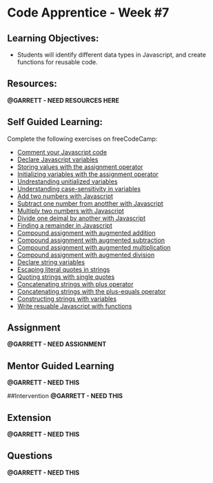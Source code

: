 # Code Apprentice - Week #7

## Learning Objectives:
* Students will identify different data types in Javascript, and create functions for reusable code.

## Resources:
**@GARRETT - NEED RESOURCES HERE**

## Self Guided Learning:
Complete the following exercises on freeCodeCamp:
* [Comment your Javascript code](https://learn.freecodecamp.org/javascript-algorithms-and-data-structures/basic-javascript/comment-your-javascript-code)
* [Declare Javascript variables](https://learn.freecodecamp.org/javascript-algorithms-and-data-structures/basic-javascript/declare-javascript-variables)
* [Storing values with the assignment operator](https://learn.freecodecamp.org/javascript-algorithms-and-data-structures/basic-javascript/storing-values-with-the-assignment-operator)
* [Initializing variables with the assignment operator](https://learn.freecodecamp.org/javascript-algorithms-and-data-structures/basic-javascript/initializing-variables-with-the-assignment-operator)
* [Undrestanding unitialized variables](https://learn.freecodecamp.org/javascript-algorithms-and-data-structures/basic-javascript/understanding-uninitialized-variables)
* [Understanding case-sensitivity in variables](https://learn.freecodecamp.org/javascript-algorithms-and-data-structures/basic-javascript/understanding-case-sensitivity-in-variables)
* [Add two numbers with Javascript](https://learn.freecodecamp.org/javascript-algorithms-and-data-structures/basic-javascript/add-two-numbers-with-javascript)
* [Subtract one number from anotther with Javascript](https://learn.freecodecamp.org/javascript-algorithms-and-data-structures/basic-javascript/subtract-one-number-from-another-with-javascript)
* [Multiply two numbers with Javascript](https://learn.freecodecamp.org/javascript-algorithms-and-data-structures/basic-javascript/multiply-two-numbers-with-javascript)
* [Divide one deimal by another with Javascript](https://learn.freecodecamp.org/javascript-algorithms-and-data-structures/basic-javascript/divide-one-decimal-by-another-with-javascript)
* [Finding a remainder in Javascript](https://learn.freecodecamp.org/javascript-algorithms-and-data-structures/basic-javascript/finding-a-remainder-in-javascript)
* [Compound assignment with augmented addition](https://learn.freecodecamp.org/javascript-algorithms-and-data-structures/basic-javascript/compound-assignment-with-augmented-addition)
* [Compound assignment with augmented subtraction](https://learn.freecodecamp.org/javascript-algorithms-and-data-structures/basic-javascript/compound-assignment-with-augmented-subtraction)
* [Compound assignment with augmented multiplication](https://learn.freecodecamp.org/javascript-algorithms-and-data-structures/basic-javascript/compound-assignment-with-augmented-multiplication)
* [Compound assignment with augmented division](https://learn.freecodecamp.org/javascript-algorithms-and-data-structures/basic-javascript/compound-assignment-with-augmented-division)
* [Declare string variables](https://learn.freecodecamp.org/javascript-algorithms-and-data-structures/basic-javascript/declare-string-variables)
* [Escaping literal quotes in strings](https://learn.freecodecamp.org/javascript-algorithms-and-data-structures/basic-javascript/escaping-literal-quotes-in-strings)
* [Quoting strings with single quotes](https://learn.freecodecamp.org/javascript-algorithms-and-data-structures/basic-javascript/quoting-strings-with-single-quotes)
* [Concatenating strings with plus operator](https://learn.freecodecamp.org/javascript-algorithms-and-data-structures/basic-javascript/concatenating-strings-with-plus-operator/)
* [Concatenating strings with the plus-equals operator](https://learn.freecodecamp.org/javascript-algorithms-and-data-structures/basic-javascript/concatenating-strings-with-the-plus-equals-operator/)
* [Constructing strings with variables](https://learn.freecodecamp.org/javascript-algorithms-and-data-structures/basic-javascript/constructing-strings-with-variables/)
* [Write resuable Javascript with functions](https://learn.freecodecamp.org/javascript-algorithms-and-data-structures/basic-javascript/write-reusable-javascript-with-functions/)


## Assignment
**@GARRETT - NEED ASSIGNMENT**

## Mentor Guided Learning
**@GARRETT - NEED THIS**

##Intervention
**@GARRETT - NEED THIS**
    
## Extension
**@GARRETT - NEED THIS**

## Questions
**@GARRETT - NEED THIS**
